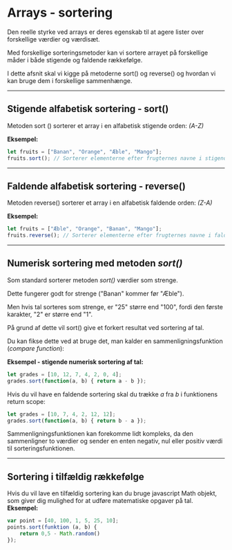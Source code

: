 # Arrays - sortering

Den reelle styrke ved arrays er deres egenskab til at agere lister over forskellige værdier og værdisæt. 

Med forskellige sorteringsmetoder kan vi sortere arrayet på forskellige måder i både stigende og faldende rækkefølge.

I dette afsnit skal vi kigge på metoderne sort() og reverse() og hvordan vi kan bruge dem i forskellige sammenhænge.
___
## Stigende alfabetisk sortering - sort()
Metoden sort () sorterer et array i en  alfabetisk stigende orden: *(A-Z)*

**Eksempel:**
```js
let fruits = ["Banan", "Orange", "Æble", "Mango"];
fruits.sort(); // Sorterer elementerne efter frugternes navne i stigende orden
```
___
## Faldende alfabetisk sortering - reverse()
Metoden reverse() sorterer et array i en alfabetisk faldende orden: *(Z-A)*

**Eksempel:**
```js
let fruits = ["Æble", "Orange", "Banan", "Mango"];
fruits.reverse(); // Sorterer elementerne efter frugternes navne i faldende orden
```
___
## Numerisk sortering med metoden *sort()*

Som standard sorterer metoden *sort()* værdier som strenge.

Dette fungerer godt for strenge ("Banan" kommer før "Æble").

Men hvis tal sorteres som strenge, er "25" større end "100", fordi den første karakter, "2" er større end "1".

På grund af dette vil sort() give et forkert resultat ved sortering af tal.

Du kan fikse dette ved at bruge det, man kalder en sammenligningsfunktion (*compare function*):

**Eksempel - stigende numerisk sortering af tal:**
```js
let grades = [10, 12, 7, 4, 2, 0, 4];
grades.sort(function(a, b) { return a - b });
```
Hvis du vil have en faldende sortering skal du trække *a* fra *b* i funktionens return scope:
```js
let grades = [10, 7, 4, 2, 12, 12];
grades.sort(function(a, b) { return b - a });
```
Sammenligningsfunktionen kan forekomme lidt kompleks, da den sammenligner to værdier og sender en enten negativ, nul eller positiv værdi til sorteringsfunktionen. 
___
## Sortering i tilfældig rækkefølge
Hvis du vil lave en tilfældig sortering kan du bruge javascript Math objekt, som giver dig mulighed for at udføre matematiske opgaver på tal. 
**Eksempel:**
```js
var point = [40, 100, 1, 5, 25, 10];
points.sort(funktion (a, b) {
    return 0,5 - Math.random()
});
```

